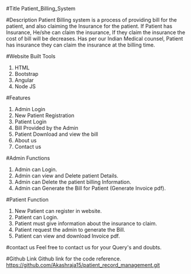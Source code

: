 #Title
Patient_Billing_System


#Description
Patient Billing system is a process of providing bill for the patient, and also claiming the Insurance for the patient.
If Patient has Insurance, He/she can claim the insurance, If they claim the insurance the cost of bill will be decreases.
Has per our Indian Medical counsel, Patient has insurance they can claim the insurance at the billing time.


#Website Built Tools
1) HTML
2) Bootstrap
3) Angular
4) Node JS


#Features
1) Admin Login
2) New Patient Registration
3) Patient Login
4) Bill Provided by the Admin
5) Patient Download and view the bill
6) About us
7) Contact us 


#Admin Functions
1) Admin can Login.
2) Admin can view and Delete patient Details.
3) Admin can Delete the patient billing Information.
4) Admin can Generate the Bill for Patient (Generate Invoice pdf).


#Patient Function
1) New Patient can register in website.
2) Patient can Login.
3) Patient must give information about the insurance to claim.
4) Patient request the admin to generate the Bill.
5) Patient can view and download Invoice pdf.

#contact us
Feel free to contact us for your Query's and doubts.


#Github Link
Github link for the code reference.
https://github.com/Akashraja15/patient_record_management.git
